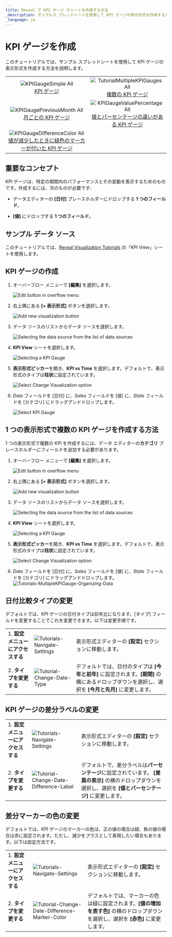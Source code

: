```yaml
---
title: Reveal で KPI ゲージ チャートを作成する方法
_description: サンプルス プレッドシートを使用して KPI ゲージの表示形式を作成する方法を説明します。
_language: ja
---
```


# KPI ゲージを作成

このチュートリアルでは、サンプル スプレッドシートを使用して KPI ゲージの表示形式を作成する方法を説明します。

| | |
|:---:|:---:|
| ![KPIGaugeSimple All](images/KPIGaugeSimple_All.png) <br/> [KPI ゲージ](#kpi-ゲージの作成) | ![TutorialMultipleKPIGauges All](images/TutorialMultipleKPIGauges_All.png) <br/> [複数の KPI ゲージ](#1-つの表示形式で複数の-kpi-ゲージを作成する方法) |
| ![KPIGaugePreviousMonth All](images/KPIGaugePreviousMonth_All.png) <br/> [月ごとの KPI ゲージ](#日付比較タイプの変更) | ![KPIGaugeValuePercentage All](images/KPIGaugeValuePercentage_All.png) <br/> [値とパーセンテージの違いがある KPI ゲージ](#kpi-ゲージの差分ラベルの変更) |
| ![KPIGaugeDifferenceColor All](images/KPIGaugeDifferenceColor_All.png) <br/> [値が減少したときに緑色のマーカーが付いた KPI ゲージ](#差分マーカーの色の変更) | |

## 重要なコンセプト

KPI ゲージは、特定の期間内のパフォーマンスとその変動を表示するためのものです。作成するには、次のものが必要です:

  - データエディターの **[日付]** プレースホルダーにドロップする **1 つのフィールド**。

  - **[値]** にドロップする **1 つのフィールド**。

## サンプル データ ソース

このチュートリアルでは、<a href="/data/Reveal_Visualization_Tutorials.xlsx" download>Reveal Visualization Tutorials</a> の「KPI View」シートを使用します。

## KPI ゲージの作成

1. オーバーフロー メニューで **[編集]** を選択します。

   ![Edit button in overflow menu](images/overflow-edit-option.png)                                      

2. 右上隅にある **[+ 表示形式]** ボタンを選択します。

   ![Add new visualization button](images/add-visualization-button.png)                                      

3. データ ソースのリストからデータ ソースを選択します。

   ![Selecting the data source from the list of data sources](images/visualization-tutorials-sample.png)                                          

4. **KPI View** シートを選択します。 

   ![Selecting a KPI Gauge](images/Tutorials-Select-KPI-Gauge-Spreadsheet.png)

5. **表示形式ピッカー**を開き、**KPI vs Time** を選択します。デフォルトで、表示形式のタイプは**柱状**に設定されています。 

   ![Select Change Visualization option](images/gauge-kpi-chart-type.png)

6. *Date* フィールドを [日付] に、*Sales* フィールドを [値] に、*State* フィールドを [カテゴリ] にドラッグアンドドロップします。

   ![Select KPI Gauge](images/Tutorials-KPIGauge-Organizing-Data.png)

## 1 つの表示形式で複数の KPI ゲージを作成する方法

1 つの表示形式で複数の KPI を作成するには、データ エディターの**カテゴリ** プレースホルダーにフィールドを追加する必要があります。

1. オーバーフロー メニューで **[編集]** を選択します。

   ![Edit button in overflow menu](images/overflow-edit-option.png)

2. 右上隅にある **[+ 表示形式]** ボタンを選択します。

   ![Add new visualization button](images/add-visualization-button.png)

3. データ ソースのリストからデータ ソースを選択します。

   ![Selecting the data source from the list of data sources](images/visualization-tutorials-sample.png)

4. **KPI View** シートを選択します。 
  
   ![Selecting a KPI Gauge](images/Tutorials-Select-KPI-Gauge-Spreadsheet.png)
         
5. **表示形式ピッカー**を開き、**KPI vs Time** を選択します。デフォルトで、表示形式のタイプは**柱状**に設定されています。 

   ![Select Change Visualization option](images/gauge-kpi-chart-type.png)

6.  *Date* フィールドを [日付] に、*Sales* フィールドを [値] に、*State* フィールドを [カテゴリ] にドラッグアンドドロップします。          
  ![Tutorials-MultipleKPIGauge-Organizing-Data](images/Tutorials-MultipleKPIGauge-Organizing-Data.png)

## 日付比較タイプの変更

デフォルトでは、KPI ゲージの日付タイプは前年比になります。[タイプ] フィールドを変更することでこれを変更できます。以下は変更手順です。

|                                  |                                                                        |                                                                                                                                                |
| -------------------------------- | ---------------------------------------------------------------------- | ---------------------------------------------------------------------------------------------------------------------------------------------- |
| 1\. **設定メニューにアクセスする** | ![Tutorials-Navigate-Settings](images/Tutorials-Navigate-Settings.png) | 表示形式エディターの **[設定]** セクションに移動します。                                                                                    |
| 2\. **タイプを変更する**          | ![Tutorial-Change-Date-Type](images/tutorial-Change-Date-Type.png)     | デフォルトでは、日付のタイプは **[今年と前年]** に設定されます。**[期間]** の横にあるドロップダウンを選択し、選択を **[今月と先月]** に変更します。 |

## KPI ゲージの差分ラベルの変更

|                                  |                                                                                            |                                                                                                                                                                         |
| -------------------------------- | ------------------------------------------------------------------------------------------ | ----------------------------------------------------------------------------------------------------------------------------------------------------------------------- |
| 1\. **設定メニューにアクセスする** | ![Tutorials-Navigate-Settings](images/Tutorials-Navigate-Settings.png)                     | 表示形式エディターの **[設定]** セクションに移動します。                                                                                                             |
| 2\. **タイプを変更する**          | ![Tutorial-Change-Date-Difference-Label](images/tutorial-Change-Date-Difference-Label.png) | デフォルトで、差分ラベルは**パーセンテージ**に設定されています。 **[差異の表示]** の横のドロップダウンを選択し、選択を **[値とパーセンテージ]** に変更します。 |

## 差分マーカーの色の変更

デフォルトでは、KPI ゲージのマーカーの色は、正の値の場合は緑、負の値の場合は赤に設定されます。ただし、減少をプラスとして表現したい場合もあります。以下は設定方法です。

|                                  |                                                                                                          |                                                                                                                                                             |
| -------------------------------- | -------------------------------------------------------------------------------------------------------- | ----------------------------------------------------------------------------------------------------------------------------------------------------------- |
| 1\. **設定メニューにアクセスする** | ![Tutorials-Navigate-Settings](images/Tutorials-Navigate-Settings.png)                                   | 表示形式エディターの **[設定]** セクションに移動します。                                                                                                 |
| 2\. **タイプを変更する**          | ![Tutorial-Change-Date-Difference-Marker-Color](images/tutorial-Change-Date-Difference-Marker-Color.png) | デフォルトでは、マーカーの色は緑に設定されます。**[値の増加を表す色]** の横のドロップダウンを選択し、選択を **[赤色]** に変更します。 |
